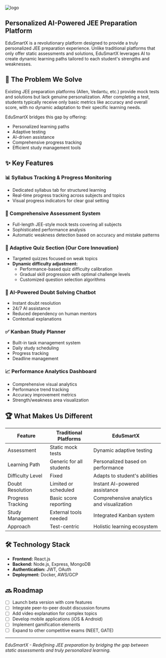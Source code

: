 ![logo](https://github.com/user-attachments/assets/0e17c39d-712e-4de3-8088-0928986788a0)


## Personalized AI-Powered JEE Preparation Platform

EduSmartX is a revolutionary platform designed to provide a truly personalized JEE preparation experience. Unlike traditional platforms that only offer static assessments and solutions, EduSmartX leverages AI to create dynamic learning paths tailored to each student's strengths and weaknesses.

## 🚀 The Problem We Solve

Existing JEE preparation platforms (Allen, Vedantu, etc.) provide mock tests and solutions but lack genuine personalization. After completing a test, students typically receive only basic metrics like accuracy and overall score, with no dynamic adaptation to their specific learning needs.

EduSmartX bridges this gap by offering:
- Personalized learning paths
- Adaptive testing
- AI-driven assistance
- Comprehensive progress tracking
- Efficient study management tools

## ✨ Key Features

### 📊 Syllabus Tracking & Progress Monitoring
- Dedicated syllabus tab for structured learning
- Real-time progress tracking across subjects and topics
- Visual progress indicators for clear goal setting

### 📝 Comprehensive Assessment System
- Full-length JEE-style mock tests covering all subjects
- Sophisticated performance analysis
- Automatic weakness detection based on accuracy and mistake patterns

### 🎯 Adaptive Quiz Section (Our Core Innovation)
- Targeted quizzes focused on weak topics
- **Dynamic difficulty adjustment:**
  - Performance-based quiz difficulty calibration
  - Gradual skill progression with optimal challenge levels
  - Customized question selection algorithms

### 🤖 AI-Powered Doubt Solving Chatbot
- Instant doubt resolution
- 24/7 AI assistance
- Reduced dependency on human mentors
- Contextual explanations

### ✅ Kanban Study Planner
- Built-in task management system
- Daily study scheduling
- Progress tracking
- Deadline management

### 📈 Performance Analytics Dashboard
- Comprehensive visual analytics
- Performance trend tracking
- Accuracy improvement metrics
- Strength/weakness area visualization

## 🏆 What Makes Us Different

| Feature | Traditional Platforms | EduSmartX |
|---------|----------------------|-----------|
| Assessment | Static mock tests | Dynamic adaptive testing |
| Learning Path | Generic for all students | Personalized based on performance |
| Difficulty Level | Fixed | Adapts to student's abilities |
| Doubt Resolution | Limited or scheduled | Instant AI-powered assistance |
| Progress Tracking | Basic score reporting | Comprehensive analytics and visualization |
| Study Management | External tools needed | Integrated Kanban system |
| Approach | Test-centric | Holistic learning ecosystem |

## 🛠️ Technology Stack

- **Frontend:** React.js
- **Backend:** Node.js, Express, MongoDB
- **Authentication:** JWT, OAuth
- **Deployment:** Docker, AWS/GCP

## 🔜 Roadmap

- [ ] Launch beta version with core features
- [ ] Integrate peer-to-peer doubt discussion forums
- [ ] Add video explanation for complex topics
- [ ] Develop mobile applications (iOS & Android)
- [ ] Implement gamification elements
- [ ] Expand to other competitive exams (NEET, GATE)

---

*EduSmartX - Redefining JEE preparation by bridging the gap between static assessments and truly personalized learning.*
